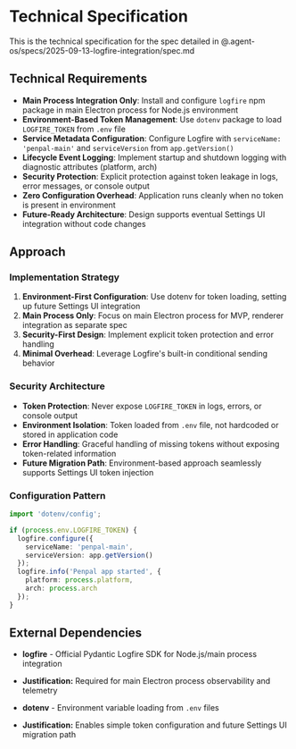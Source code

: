 # Technical Specification

This is the technical specification for the spec detailed in @.agent-os/specs/2025-09-13-logfire-integration/spec.md

## Technical Requirements

- **Main Process Integration Only**: Install and configure `logfire` npm package in main Electron process for Node.js environment
- **Environment-Based Token Management**: Use `dotenv` package to load `LOGFIRE_TOKEN` from `.env` file
- **Service Metadata Configuration**: Configure Logfire with `serviceName: 'penpal-main'` and `serviceVersion` from `app.getVersion()`
- **Lifecycle Event Logging**: Implement startup and shutdown logging with diagnostic attributes (platform, arch)
- **Security Protection**: Explicit protection against token leakage in logs, error messages, or console output
- **Zero Configuration Overhead**: Application runs cleanly when no token is present in environment
- **Future-Ready Architecture**: Design supports eventual Settings UI integration without code changes

## Approach

### Implementation Strategy

1. **Environment-First Configuration**: Use dotenv for token loading, setting up future Settings UI integration
2. **Main Process Only**: Focus on main Electron process for MVP, renderer integration as separate spec
3. **Security-First Design**: Implement explicit token protection and error handling
4. **Minimal Overhead**: Leverage Logfire's built-in conditional sending behavior

### Security Architecture

- **Token Protection**: Never expose `LOGFIRE_TOKEN` in logs, errors, or console output
- **Environment Isolation**: Token loaded from `.env` file, not hardcoded or stored in application code
- **Error Handling**: Graceful handling of missing tokens without exposing token-related information
- **Future Migration Path**: Environment-based approach seamlessly supports Settings UI token injection

### Configuration Pattern

```typescript
import 'dotenv/config';

if (process.env.LOGFIRE_TOKEN) {
  logfire.configure({
    serviceName: 'penpal-main',
    serviceVersion: app.getVersion()
  });
  logfire.info('Penpal app started', {
    platform: process.platform,
    arch: process.arch
  });
}
```

## External Dependencies

- **logfire** - Official Pydantic Logfire SDK for Node.js/main process integration
- **Justification:** Required for main Electron process observability and telemetry

- **dotenv** - Environment variable loading from `.env` files
- **Justification:** Enables simple token configuration and future Settings UI migration path
